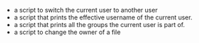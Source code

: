 - a script to switch the current user to another user
- a script that prints the effective username of the current user.
- a script that prints all the groups the current user is part of.
- a script to change the owner of a file
